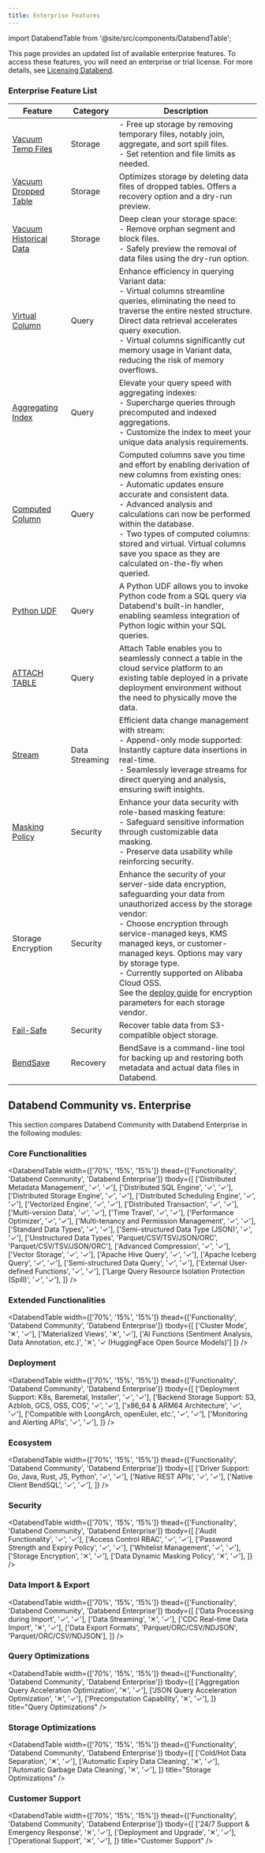 ```yaml
---
title: Enterprise Features
---
```


import DatabendTable from '@site/src/components/DatabendTable';

This page provides an updated list of available enterprise features. To access these features, you will need an enterprise or trial license. For more details, see [Licensing Databend](20-license.md).

### Enterprise Feature List

| Feature                                                                          | Category       | Description                                                                                                                                                                                                                                                                                                                                                                                                                                                              |
| -------------------------------------------------------------------------------- | -------------- | ------------------------------------------------------------------------------------------------------------------------------------------------------------------------------------------------------------------------------------------------------------------------------------------------------------------------------------------------------------------------------------------------------------------------------------------------------------------------ |
| [Vacuum Temp Files](/sql/sql-commands/administration-cmds/vacuum-temp-files)     | Storage        | - Free up storage by removing temporary files, notably join, aggregate, and sort spill files.<br/>- Set retention and file limits as needed.                                                                                                                                                                                                                                                                                                                             |
| [Vacuum Dropped Table](/sql/sql-commands/ddl/table/vacuum-drop-table)            | Storage        | Optimizes storage by deleting data files of dropped tables. Offers a recovery option and a dry-run preview.                                                                                                                                                                                                                                                                                                                                                              |
| [Vacuum Historical Data](/sql/sql-commands/ddl/table/vacuum-table)               | Storage        | Deep clean your storage space:<br/>- Remove orphan segment and block files. <br/>- Safely preview the removal of data files using the dry-run option.                                                                                                                                                                                                                                                                                                                    |
| [Virtual Column](/sql/sql-commands/ddl/virtual-column)                           | Query          | Enhance efficiency in querying Variant data:<br/>- Virtual columns streamline queries, eliminating the need to traverse the entire nested structure. Direct data retrieval accelerates query execution.<br/>- Virtual columns significantly cut memory usage in Variant data, reducing the risk of memory overflows.                                                                                                                                                     |
| [Aggregating Index](/sql/sql-commands/ddl/aggregating-index)                     | Query          | Elevate your query speed with aggregating indexes:<br/>- Supercharge queries through precomputed and indexed aggregations.<br/>- Customize the index to meet your unique data analysis requirements.                                                                                                                                                                                                                                                                     |
| [Computed Column](/sql/sql-commands/ddl/table/ddl-create-table#computed-columns) | Query          | Computed columns save you time and effort by enabling derivation of new columns from existing ones:<br/>- Automatic updates ensure accurate and consistent data.<br/>- Advanced analysis and calculations can now be performed within the database.<br/>- Two types of computed columns: stored and virtual. Virtual columns save you space as they are calculated on-the-fly when queried.                                                                              |
| [Python UDF](/guides/query/udf#python-requires-databend-enterprise)              | Query          | A Python UDF allows you to invoke Python code from a SQL query via Databend's built-in handler, enabling seamless integration of Python logic within your SQL queries.                                                                                                                                                                                                                                                                                                   |
| [ATTACH TABLE](/sql/sql-commands/ddl/table/attach-table)                         | Query          | Attach Table enables you to seamlessly connect a table in the cloud service platform to an existing table deployed in a private deployment environment without the need to physically move the data.                                                                                                                                                                                                                                                                     |
| [Stream](/sql/sql-commands/ddl/stream)                                           | Data Streaming | Efficient data change management with stream:<br/>- Append-only mode supported: Instantly capture data insertions in real-time.<br/>- Seamlessly leverage streams for direct querying and analysis, ensuring swift insights.                                                                                                                                                                                                                                             |
| [Masking Policy](/sql/sql-commands/ddl/mask-policy/)                             | Security       | Enhance your data security with role-based masking feature:<br/>- Safeguard sensitive information through customizable data masking.<br/>- Preserve data usability while reinforcing security.                                                                                                                                                                                                                                                                           |
| Storage Encryption                                                               | Security       | Enhance the security of your server-side data encryption, safeguarding your data from unauthorized access by the storage vendor:<br/>- Choose encryption through service-managed keys, KMS managed keys, or customer-managed keys. Options may vary by storage type.<br/>- Currently supported on Alibaba Cloud OSS.<br/>See the [deploy guide](../../10-deploy/01-deploy/01-non-production/01-deploying-databend.md) for encryption parameters for each storage vendor. |
| [Fail-Safe](/guides/security/fail-safe)                                          | Security       | Recover table data from S3-compatible object storage.                                                                                                                                                                                                                                                                                                                                                                                                                    |
| [BendSave](/guides/data-management/data-recovery#bendsave) |  Recovery | BendSave is a command-line tool for backing up and restoring both metadata and actual data files in Databend. |

## Databend Community vs. Enterprise

This section compares Databend Community with Databend Enterprise in the following modules:

### Core Functionalities

<DatabendTable
width={['70%', '15%', '15%']}
thead={['Functionality', 'Databend Community', 'Databend Enterprise']}
tbody={[
['Distributed Metadata Management', '✓', '✓'],
['Distributed SQL Engine', '✓', '✓'],
['Distributed Storage Engine', '✓', '✓'],
['Distributed Scheduling Engine', '✓', '✓'],
['Vectorized Engine', '✓', '✓'],
['Distributed Transaction', '✓', '✓'],
['Multi-version Data', '✓', '✓'],
['Time Travel', '✓', '✓'],
['Performance Optimizer', '✓', '✓'],
['Multi-tenancy and Permission Management', '✓', '✓'],
['Standard Data Types', '✓', '✓'],
['Semi-structured Data Type (JSON)', '✓', '✓'],
['Unstructured Data Types', 'Parquet/CSV/TSV/JSON/ORC', 'Parquet/CSV/TSV/JSON/ORC'],
['Advanced Compression', '✓', '✓'],
['Vector Storage', '✓', '✓'],
['Apache Hive Query', '✓', '✓'],
['Apache Iceberg Query', '✓', '✓'],
['Semi-structured Data Query', '✓', '✓'],
['External User-defined Functions', '✓', '✓'],
['Large Query Resource Isolation Protection (Spill)', '✓', '✓'],
]}
/>

### Extended Functionalities

<DatabendTable
width={['70%', '15%', '15%']}
thead={['Functionality', 'Databend Community', 'Databend Enterprise']}
tbody={[
['Cluster Mode', '✕', '✓'],
['Materialized Views', '✕', '✓'],
['AI Functions (Sentiment Analysis, Data Annotation, etc.)', '✕', '✓ (HuggingFace Open Source Models)']
]}
/>

### Deployment

<DatabendTable
width={['70%', '15%', '15%']}
thead={['Functionality', 'Databend Community', 'Databend Enterprise']}
tbody={[
['Deployment Support: K8s, Baremetal, Installer', '✓', '✓'],
['Backend Storage Support: S3, Azblob, GCS, OSS, COS', '✓', '✓'],
['x86_64 & ARM64 Architecture', '✓', '✓'],
['Compatible with LoongArch, openEuler, etc.', '✓', '✓'],
['Monitoring and Alerting APIs', '✓', '✓'],
]}
/>

### Ecosystem

<DatabendTable
width={['70%', '15%', '15%']}
thead={['Functionality', 'Databend Community', 'Databend Enterprise']}
tbody={[
['Driver Support: Go, Java, Rust, JS, Python', '✓', '✓'],
['Native REST APIs', '✓', '✓'],
['Native Client BendSQL', '✓', '✓'],
]}
/>

### Security

<DatabendTable
width={['70%', '15%', '15%']}
thead={['Functionality', 'Databend Community', 'Databend Enterprise']}
tbody={[
['Audit Functionality', '✓', '✓'],
['Access Control RBAC', '✓', '✓'],
['Password Strength and Expiry Policy', '✓', '✓'],
['Whitelist Management', '✓', '✓'],
['Storage Encryption', '✕', '✓'],
['Data Dynamic Masking Policy', '✕', '✓'],
]}
/>

### Data Import & Export

<DatabendTable
width={['70%', '15%', '15%']}
thead={['Functionality', 'Databend Community', 'Databend Enterprise']}
tbody={[
['Data Processing during Import', '✓', '✓'],
['Data Streaming', '✕', '✓'],
['CDC Real-time Data Import', '✕', '✓'],
['Data Export Formats', 'Parquet/ORC/CSV/NDJSON', 'Parquet/ORC/CSV/NDJSON'],
]}
/>

### Query Optimizations

<DatabendTable
width={['70%', '15%', '15%']}
thead={['Functionality', 'Databend Community', 'Databend Enterprise']}
tbody={[
['Aggregation Query Acceleration Optimization', '✕', '✓'],
['JSON Query Acceleration Optimization', '✕', '✓'],
['Precomputation Capability', '✕', '✓'],
]}
title="Query Optimizations"
/>

### Storage Optimizations

<DatabendTable
width={['70%', '15%', '15%']}
thead={['Functionality', 'Databend Community', 'Databend Enterprise']}
tbody={[
['Cold/Hot Data Separation', '✕', '✓'],
['Automatic Expiry Data Cleaning', '✕', '✓'],
['Automatic Garbage Data Cleaning', '✕', '✓'],
]}
title="Storage Optimizations"
/>

### Customer Support

<DatabendTable
width={['70%', '15%', '15%']}
thead={['Functionality', 'Databend Community', 'Databend Enterprise']}
tbody={[
['24/7 Support & Emergency Response', '✕', '✓'],
['Deployment and Upgrade', '✕', '✓'],
['Operational Support', '✕', '✓'],
]}
title="Customer Support"
/>
